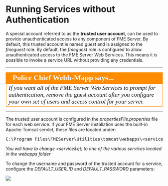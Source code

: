 # Running Services without Authentication #

A special account referred to as the **trusted user account**, can be used to provide unauthenticated access to any component of FME Server. By default, this trusted account is named *guest* and is assigned to the *fmeguest* role. By default, the *fmeguest* role is configured to allow unauthenticated access to the FME Server Web Services. This means it is possible to invoke a service URL without providing any credentials.

---

<!--Police Chief Webb-Mapp Says Section-->

<table style="border-spacing: 0px">
<tr>
<td style="vertical-align:middle;background-color:darkorange;border: 2px solid darkorange">
<i class="fa fa-quote-left fa-lg fa-pull-left fa-fw" style="color:white;padding-right: 12px;vertical-align:text-top"></i>
<span style="color:white;font-size:x-large;font-weight: bold;font-family:serif">Police Chief Webb-Mapp says...</span>
</td>
</tr>

<tr>
<td style="border: 1px solid darkorange">
<span style="font-family:serif; font-style:italic; font-size:larger">
If you want all of the FME Server Web Services to prompt for authentication, remove the </span><span style="font-family:serif; font-style:bold; font-size:larger">guest </span><span style="font-family:serif; font-style:italic; font-size:larger">account after you configure your own set of users and access control for your server.
</span>
</td>
</tr>
</table>

---

The trusted user account is configured in the *propertiesFile.properties* file for each web service. If your FME Server installation uses the built-in Apache Tomcat servlet, these files are located under:

<pre>
C:\Program Files\FMEServer\Utilities\tomcat\webapps\&lt;service&qt;\WEB-INF\conf\propertiesFile.properties
</pre>

_You will have to change &lt;service&qt; to one of the various services located in the webapps folder_

To change the username and password of the trusted account for a service, configure the *DEFAULT\_USER\_ID* and *DEFAULT\_PASSWORD* parameters:

![](./Images/3.001.TrustedUserAccount.png)
